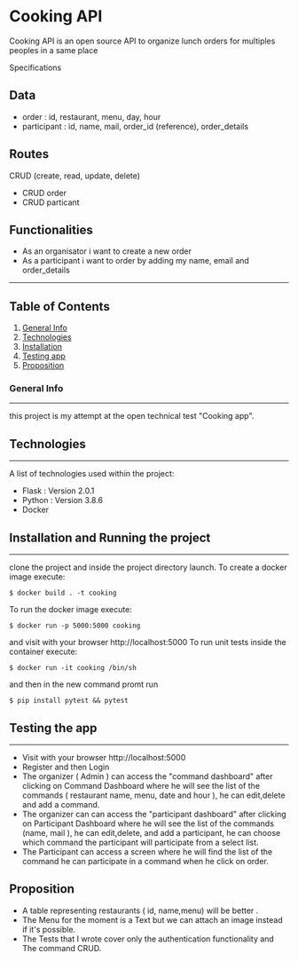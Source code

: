 # Cooking API

Cooking API is an open source API to organize lunch orders for multiples peoples in a same place

Specifications

## Data
* order : id, restaurant, menu, day, hour
* participant : id, name, mail, order_id (reference), order_details

## Routes
CRUD (create, read, update, delete) 
* CRUD order
* CRUD particant

## Functionalities
* As an organisator i want to create a new order
* As a participant i want to order by adding my name, email and order_details



---

## Table of Contents
1. [General Info](#general-info)
2. [Technologies](#technologies)
3. [Installation](#installation)
3. [Testing app](#installation)
3. [Proposition](#Proposition)
### General Info
***
this project is my attempt at the open technical test "Cooking app".
## Technologies
***
A list of technologies used within the project:
* Flask : Version 2.0.1
* Python : Version 3.8.6
* Docker 
## Installation and Running the project
***
clone the project and inside the project directory launch.
To create a docker image execute:
```
$ docker build . -t cooking
```
To run the docker image execute:
```
$ docker run -p 5000:5000 cooking 
```
and visit with your browser http://localhost:5000
To run unit tests inside the container execute:

```
$ docker run -it cooking /bin/sh
```
and then in the new command promt run
```
$ pip install pytest && pytest
```

## Testing the app 
***
* Visit with your browser http://localhost:5000
* Register and then Login
* The organizer ( Admin ) can access the "command dashboard" after clicking on Command Dashboard where he will see the list of the commands ( restaurant name, menu, date and hour ), he can edit,delete and add a command.
* The organizer can can access the "participant dashboard" after clicking on Participant Dashboard where he will see the list of the commands (name, mail ), he can edit,delete, and add a participant, he can choose which command the participant will participate from a select list.    
* The Participant can access a screen where he will find the list of the command he can participate in a command when he click on order. 
## Proposition
* A table representing  restaurants ( id, name,menu) will be better .
* The Menu for the moment is a Text but we can attach an image instead if it's possible.    
* The Tests that I wrote cover only the authentication functionality and The command CRUD.  

